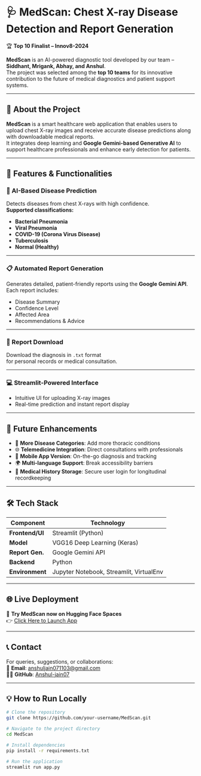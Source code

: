 # 🩺 MedScan: Chest X-ray Disease Detection and Report Generation

🏆 **Top 10 Finalist – Innov8-2024**

**MedScan** is an AI-powered diagnostic tool developed by our team – **Siddhant, Mrigank, Abhay, and Anshul**.  
The project was selected among the **top 10 teams** for its innovative contribution to the future of medical diagnostics and patient support systems.

---

## 🌟 About the Project

**MedScan** is a smart healthcare web application that enables users to upload chest X-ray images and receive accurate disease predictions along with downloadable medical reports.  
It integrates deep learning and **Google Gemini-based Generative AI** to support healthcare professionals and enhance early detection for patients.

---

## 🔧 Features & Functionalities

### 🧠 AI-Based Disease Prediction
Detects diseases from chest X-rays with high confidence.  
**Supported classifications:**
- **Bacterial Pneumonia**
- **Viral Pneumonia**
- **COVID-19 (Corona Virus Disease)**
- **Tuberculosis**
- **Normal (Healthy)**

---

### 📋 Automated Report Generation
Generates detailed, patient-friendly reports using the **Google Gemini API**.  
Each report includes:
- Disease Summary  
- Confidence Level  
- Affected Area  
- Recommendations & Advice

---

### 📁 Report Download
Download the diagnosis in `.txt` format  
for personal records or medical consultation.

---

### 💻 Streamlit-Powered Interface
- Intuitive UI for uploading X-ray images  
- Real-time prediction and instant report display

---

## 🚀 Future Enhancements

- 🔬 **More Disease Categories**: Add more thoracic conditions  
- 🌐 **Telemedicine Integration**: Direct consultations with professionals  
- 📱 **Mobile App Version**: On-the-go diagnosis and tracking  
- 🌍 **Multi-language Support**: Break accessibility barriers  
- 🧾 **Medical History Storage**: Secure user login for longitudinal recordkeeping  

---

## 🛠️ Tech Stack

| Component         | Technology                     |
|------------------|--------------------------------|
| **Frontend/UI**  | Streamlit (Python)             |
| **Model**        | VGG16 Deep Learning (Keras)    |
| **Report Gen.**  | Google Gemini API              |
| **Backend**      | Python                         |
| **Environment**  | Jupyter Notebook, Streamlit, VirtualEnv |

---

## 🌐 Live Deployment

🚀 **Try MedScan now on Hugging Face Spaces**  
👉 [Click Here to Launch App](https://huggingface.co/spaces/Anshul-jain07/MedScan)

---

## 📞 Contact

For queries, suggestions, or collaborations:  
📧 **Email**: [anshuljain071103@gmail.com](mailto:anshuljain071103@gmail.com)  
🧑‍💻 **GitHub**: [Anshul-jain07](https://github.com/anshuljain0703)

---

## 💡 How to Run Locally

```bash
# Clone the repository
git clone https://github.com/your-username/MedScan.git

# Navigate to the project directory
cd MedScan

# Install dependencies
pip install -r requirements.txt

# Run the application
streamlit run app.py
